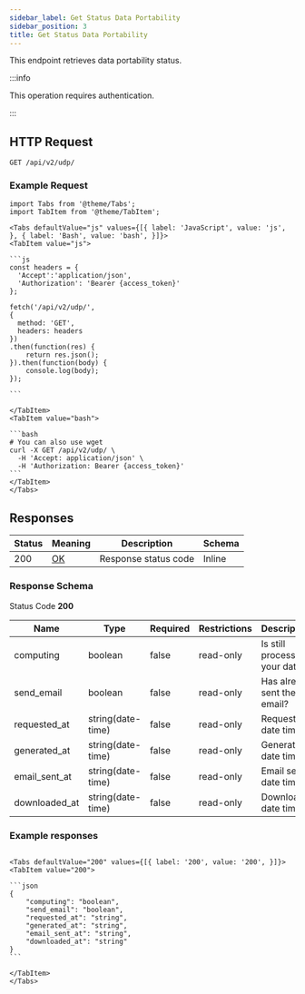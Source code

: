 ```yaml
---
sidebar_label: Get Status Data Portability
sidebar_position: 3
title: Get Status Data Portability
---
```


This endpoint retrieves data portability status.

:::info

This operation requires authentication.

:::


## HTTP Request

`GET /api/v2/udp/`



### Example Request

````mdx-code-block
import Tabs from '@theme/Tabs';
import TabItem from '@theme/TabItem';

<Tabs defaultValue="js" values={[{ label: 'JavaScript', value: 'js', }, { label: 'Bash', value: 'bash', }]}>
<TabItem value="js">

```js
const headers = {
  'Accept':'application/json',
  'Authorization': 'Bearer {access_token}'
};

fetch('/api/v2/udp/',
{
  method: 'GET',
  headers: headers
})
.then(function(res) {
    return res.json();
}).then(function(body) {
    console.log(body);
});

```

</TabItem>
<TabItem value="bash">

```bash
# You can also use wget
curl -X GET /api/v2/udp/ \
  -H 'Accept: application/json' \
  -H 'Authorization: Bearer {access_token}'
```
</TabItem>
</Tabs>
````


## Responses

|Status|Meaning|Description|Schema|
|---|---|---|---|
|200|[OK](https://tools.ietf.org/html/rfc7231#section-6.3.1)|Response status code|Inline|


### Response Schema

Status Code **200**

|Name|Type|Required|Restrictions|Description|
|---|---|---|---|---|
|computing|boolean|false|read-only|Is still processing your data?|
|send_email|boolean|false|read-only|Has already sent the email?|
|requested_at|string(date-time)|false|read-only|Request date time|
|generated_at|string(date-time)|false|read-only|Generation date time|
|email_sent_at|string(date-time)|false|read-only|Email sent date time|
|downloaded_at|string(date-time)|false|read-only|Download date time|

### Example responses


````mdx-code-block

<Tabs defaultValue="200" values={[{ label: '200', value: '200', }]}>
<TabItem value="200">

```json
{
    "computing": "boolean",
    "send_email": "boolean",
    "requested_at": "string",
    "generated_at": "string",
    "email_sent_at": "string",
    "downloaded_at": "string"
}
```

</TabItem>
</Tabs>
````




